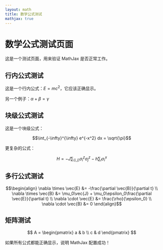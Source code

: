 ```yaml
---
layout: math
title: 数学公式测试
mathjax: true
---
```


# 数学公式测试页面

这是一个测试页面，用来验证 MathJax 是否正常工作。

## 行内公式测试

这是一个行内公式：$E = mc^2$，它应该正确显示。

另一个例子：$\alpha + \beta = \gamma$

## 块级公式测试

这是一个块级公式：

$$\int_{-\infty}^{\infty} e^{-x^2} dx = \sqrt{\pi}$$

更复杂的公式：

$$
H = -J \sum_{\langle i,j \rangle} \sigma_i^z \sigma_j^z - h \sum_i \sigma_i^x
$$

## 多行公式测试

$$\begin{align}
\nabla \times \vec{E} &= -\frac{\partial \vec{B}}{\partial t} \\
\nabla \times \vec{B} &= \mu_0\vec{J} + \mu_0\epsilon_0\frac{\partial \vec{E}}{\partial t} \\
\nabla \cdot \vec{E} &= \frac{\rho}{\epsilon_0} \\
\nabla \cdot \vec{B} &= 0
\end{align}$$

## 矩阵测试

$$
A = \begin{pmatrix}
a & b \\
c & d
\end{pmatrix}
$$

如果所有公式都能正确显示，说明 MathJax 配置成功！
